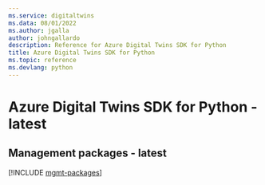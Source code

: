 ```yaml
---
ms.service: digitaltwins
ms.data: 08/01/2022
ms.author: jgalla
author: johngallardo
description: Reference for Azure Digital Twins SDK for Python
title: Azure Digital Twins SDK for Python
ms.topic: reference
ms.devlang: python
---
```

# Azure Digital Twins SDK for Python - latest

## Management packages - latest
[!INCLUDE [mgmt-packages](digital-twins-mgmt-index.md)]